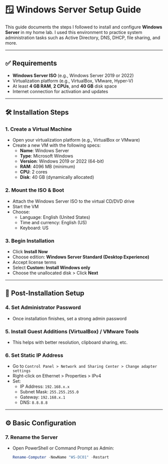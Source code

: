 # 🪟 Windows Server Setup Guide

This guide documents the steps I followed to install and configure **Windows Server** in my home lab. I used this environment to practice system administration tasks such as Active Directory, DNS, DHCP, file sharing, and more.

---

## ✅ Requirements

- **Windows Server ISO** (e.g., Windows Server 2019 or 2022)
- Virtualization platform (e.g., VirtualBox, VMware, Hyper-V)
- At least **4 GB RAM**, **2 CPUs**, and **40 GB** disk space
- Internet connection for activation and updates

---

## 🛠️ Installation Steps

### 1. Create a Virtual Machine

- Open your virtualization platform (e.g., VirtualBox or VMware)
- Create a new VM with the following specs:
  - **Name**: Windows Server
  - **Type**: Microsoft Windows
  - **Version**: Windows 2019 or 2022 (64-bit)
  - **RAM**: 4096 MB (minimum)
  - **CPU**: 2 cores
  - **Disk**: 40 GB (dynamically allocated)

### 2. Mount the ISO & Boot

- Attach the Windows Server ISO to the virtual CD/DVD drive
- Start the VM
- Choose:
  - Language: English (United States)
  - Time and currency: English (US)
  - Keyboard: US

### 3. Begin Installation

- Click **Install Now**
- Choose edition: **Windows Server Standard (Desktop Experience)**
- Accept license terms
- Select **Custom: Install Windows only**
- Choose the unallocated disk > Click **Next**

---

## 🧱 Post-Installation Setup

### 4. Set Administrator Password

- Once installation finishes, set a strong admin password

### 5. Install Guest Additions (VirtualBox) / VMware Tools

- This helps with better resolution, clipboard sharing, etc.

### 6. Set Static IP Address

- Go to `Control Panel > Network and Sharing Center > Change adapter settings`
- Right-click on Ethernet > Properties > IPv4
- Set:
  - IP Address: `192.168.x.x`
  - Subnet Mask: `255.255.255.0`
  - Gateway: `192.168.x.1`
  - DNS: `8.8.8.8`

---

## ⚙️ Basic Configuration

### 7. Rename the Server

- Open PowerShell or Command Prompt as Admin:
  ```powershell
  Rename-Computer -NewName "WS-DC01" -Restart

